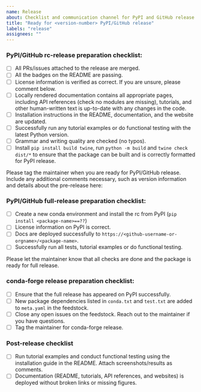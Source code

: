 ```yaml
---
name: Release
about: Checklist and communication channel for PyPI and GitHub release
title: "Ready for <version-number> PyPI/GitHub release"
labels: "release"
assignees: ""
---
```


### PyPI/GitHub rc-release preparation checklist:

- [ ] All PRs/issues attached to the release are merged.
- [ ] All the badges on the README are passing.
- [ ] License information is verified as correct. If you are unsure, please comment below.
- [ ] Locally rendered documentation contains all appropriate pages, including API references (check no modules are
      missing), tutorials, and other human-written text is up-to-date with any changes in the code.
- [ ] Installation instructions in the README, documentation, and the website are updated.
- [ ] Successfully run any tutorial examples or do functional testing with the latest Python version.
- [ ] Grammar and writing quality are checked (no typos).
- [ ] Install `pip install build twine`, run `python -m build` and `twine check dist/*` to ensure that the package can be built and is correctly formatted for PyPI release.

Please tag the maintainer when you are ready for PyPI/GitHub release. Include any additional comments necessary, such as version information and details about the pre-release here:

### PyPI/GitHub full-release preparation checklist:

- [ ] Create a new conda environment and install the rc from PyPI (`pip install <package-name>==??`)
- [ ] License information on PyPI is correct.
- [ ] Docs are deployed successfully to `https://<github-username-or-orgname>/<package-name>`.
- [ ] Successfully run all tests, tutorial examples or do functional testing.

Please let the maintainer know that all checks are done and the package is ready for full release.

### conda-forge release preparation checklist:

<!-- After the maintainer releases the PyPI package, please check the following when creating a PR for conda-forge release.-->

- [ ] Ensure that the full release has appeared on PyPI successfully.
- [ ] New package dependencies listed in `conda.txt` and `test.txt` are added to `meta.yaml` in the feedstock.
- [ ] Close any open issues on the feedstock. Reach out to the maintainer if you have questions.
- [ ] Tag the maintainer for conda-forge release.

### Post-release checklist

<!-- Before closing this issue, please complete the following: -->

- [ ] Run tutorial examples and conduct functional testing using the installation guide in the README. Attach screenshots/results as comments.
- [ ] Documentation (README, tutorials, API references, and websites) is deployed without broken links or missing figures.
